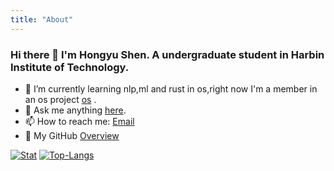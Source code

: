 ```yaml
---
title: "About"
---
```


### Hi there 👋 I'm Hongyu Shen. A undergraduate student in Harbin Institute of Technology.

- 🌱 I’m currently learning nlp,ml and rust in os,right now I'm a member in an os project [os](https://github.com/li041/RocketOS) .
- 💬 Ask me anything [here](https://github.com/BiorelaxA/BiorelaxA/issues).
- 📫 How to reach me: [Email](mailto:peterluck2021@163.com)
- 🐯 My GitHub [Overview](https://github.com/BiorelaxA) 

[![Stat](https://github-readme-stats.vercel.app/api?username=BiorelaxA&count_private=true&show_icons=true&line_height=20&theme=default)](https://github.com/BiorelaxA)
[![Top-Langs](https://github-readme-stats.vercel.app/api/top-langs/?username=BiorelaxA&layout=compact&hide=HTML,PostScript&theme=default_repocard)](https://github.com/BiorelaxA)